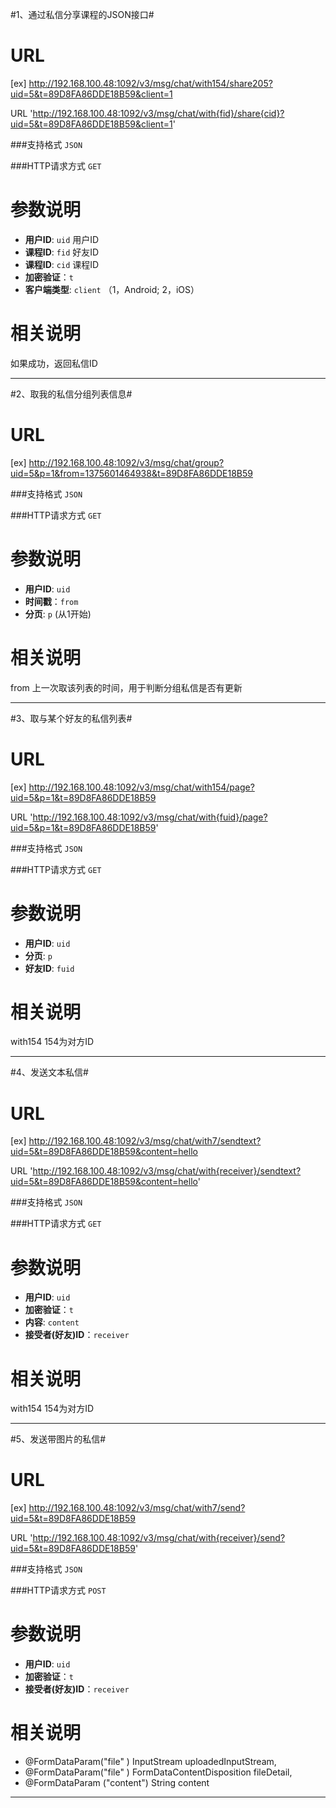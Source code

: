 #1、通过私信分享课程的JSON接口#

URL
====
[ex] http://192.168.100.48:1092/v3/msg/chat/with154/share205?uid=5&t=89D8FA86DDE18B59&client=1

URL 'http://192.168.100.48:1092/v3/msg/chat/with{fid}/share{cid}?uid=5&t=89D8FA86DDE18B59&client=1'

###支持格式 `JSON`

###HTTP请求方式 `GET`

参数说明
====

+ **用户ID**: `uid` 用户ID
+ **课程ID**: `fid` 好友ID
+ **课程ID**: `cid` 课程ID
+ **加密验证**：`t`  
+ **客户端类型**: `client`  （1，Android; 2，iOS）

相关说明
===
如果成功，返回私信ID

******

#2、取我的私信分组列表信息#

URL
====
[ex] http://192.168.100.48:1092/v3/msg/chat/group?uid=5&p=1&from=1375601464938&t=89D8FA86DDE18B59

###支持格式 `JSON`

###HTTP请求方式 `GET`

参数说明
====

+ **用户ID**: `uid` 
+ **时间戳**：`from` 
+ **分页**: `p` (从1开始)

相关说明
===
from 上一次取该列表的时间，用于判断分组私信是否有更新

******

#3、取与某个好友的私信列表#

URL
====
[ex] http://192.168.100.48:1092/v3/msg/chat/with154/page?uid=5&p=1&t=89D8FA86DDE18B59

URL 'http://192.168.100.48:1092/v3/msg/chat/with{fuid}/page?uid=5&p=1&t=89D8FA86DDE18B59'

###支持格式 `JSON`

###HTTP请求方式 `GET`

参数说明
====

+ **用户ID**: `uid`  
+ **分页**: `p`
+ **好友ID**: `fuid`

相关说明
===
with154 154为对方ID

******

#4、发送文本私信#

URL
====
[ex] http://192.168.100.48:1092/v3/msg/chat/with7/sendtext?uid=5&t=89D8FA86DDE18B59&content=hello

URL 'http://192.168.100.48:1092/v3/msg/chat/with{receiver}/sendtext?uid=5&t=89D8FA86DDE18B59&content=hello'

###支持格式 `JSON`

###HTTP请求方式 `GET`

参数说明
====

+ **用户ID**: `uid` 
+ **加密验证**：`t`  
+ **内容**: `content`
+ **接受者(好友)ID**：`receiver`  

相关说明
===
with154 154为对方ID

******

#5、发送带图片的私信#

URL
====
[ex] http://192.168.100.48:1092/v3/msg/chat/with7/send?uid=5&t=89D8FA86DDE18B59

URL 'http://192.168.100.48:1092/v3/msg/chat/with{receiver}/send?uid=5&t=89D8FA86DDE18B59'

###支持格式 `JSON`

###HTTP请求方式 `POST`

参数说明
====

+ **用户ID**: `uid` 
+ **加密验证**：`t`  
+ **接受者(好友)ID**：`receiver`  

相关说明
===
+ @FormDataParam("file" ) InputStream uploadedInputStream,
+ @FormDataParam("file" ) FormDataContentDisposition fileDetail,
+ @FormDataParam ("content") String content

******